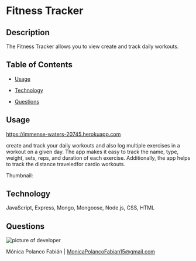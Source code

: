 # Fitness Tracker

## Description

The Fitness Tracker allows you to view create and track daily workouts.

## Table of Contents

* [Usage](#usage)

* [Technology](#Technology)

* [Questions](#questions)


## Usage
https://immense-waters-20745.herokuapp.com

create and track your daily workouts and also log multiple exercises in a workout on a given day. The app makes it easy to track the name, type, weight, sets, reps, and duration of each exercise. Additionally, the app helps to track the distance traveledfor cardio workouts.

Thumbnail:

## Technology

JavaScript, Express, Mongo, Mongoose, Node.js, CSS, HTML

## Questions

![picture of developer](https://avatars3.githubusercontent.com/u/60660512?v=4)

Mónica Polanco Fabián | MonicaPolancoFabian15@gmail.com
